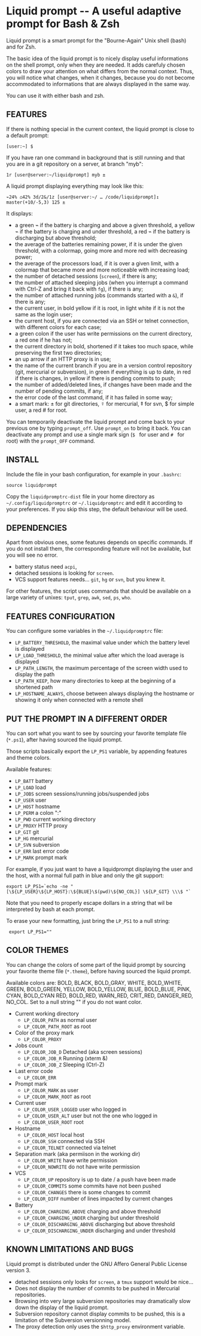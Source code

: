 Liquid prompt -- A useful adaptive prompt for Bash & Zsh
========================================================

Liquid prompt is a smart prompt for the "Bourne-Again" Unix shell (bash) and for
Zsh.

The basic idea of the liquid prompt is to nicely display useful informations on
the shell prompt, only when they are needed. It adds carefuly chosen colors to
draw your attention on what differs from the normal context. Thus, you will
notice what changes, when it changes, because you do not become accommodated to
informations that are always displayed in the same way.

You can use it with either bash and zsh.


## FEATURES

If there is nothing special in the current context, the liquid prompt is close
to a default prompt:

`[user:~] $ `

If you have ran one command in background that is still running and that you are
in a git repository on a server, at branch "myb":

`1r [user@server:~/liquidprompt] myb ± `

A liquid prompt displaying everything may look like this:

`⌁24% ⌂42% 3d/2&/1z [user@server:~/ … /code/liquidprompt]↥ master(+10/-5,3) 125 ± `

It displays:

* a green ⌁ if the battery is charging and above a given threshold,
a yellow ⌁ if the battery is charging and under threshold,
a red ⌁ if the battery is discharging but above threshold;
* the average of the batteries remaining power, if it is under the given
threshold, with a colormap, going more and more red with decreasing power;
* the average of the processors load, if it is over a given limit, with a
colormap that became more and more noticeable with increasing load;
* the number of detached sessions (`screen`), if there is any;
* the number of attached sleeping jobs (when you interrupt a command with Ctrl-Z
and bring it back with `fg`), if there is any;
* the number of attached running jobs (commands started with a `&`), if there is
any;
* the current user, in bold yellow if it is root, in light white if it is not
the same as the login user;
* the current host, if you are connected via an SSH or telnet connection, with
different colors for each case;
* a green colon if the user has write permissions on the current directory,
a red one if he has not;
* the current directory in bold, shortened if it takes too much space, while
preserving the first two directories;
* an up arrow if an HTTP proxy is in use;
* the name of the current branch if you are in a version control repository
(git, mercurial or subversion), in green if everything is up to date, in red if
there is changes, in yellow if there is pending commits to push;
* the number of added/deleted lines, if changes have been made and the number
of pending commits, if any;
* the error code of the last command, if it has failed in some way;
* a smart mark: ± for git directories, ☿ for mercurial, ‡ for svn, $ for simple
user, a red # for root.

You can temporarily deactivate the liquid prompt and come back to your previous
one by typing `prompt_off`. Use `prompt_on` to bring it back. You can deactivate
any prompt and use a single mark sign (`$ ` for user and `# ` for root) with the
`prompt_OFF` command.


## INSTALL

Include the file in your bash configuration, for example in your `.bashrc`:

`source liquidprompt`

Copy the `liquidpromptrc-dist` file in your home directory as
`~/.config/liquidpromptrc` or `~/.liquidpromptrc` and edit it according to your
preferences. If you skip this step, the default behaviour will be used.


## DEPENDENCIES

Apart from obvious ones, some features depends on specific commands. If you do
not install them, the corresponding feature will not be available, but you will
see no error.

* battery status need `acpi`,
* detached sessions is looking for `screen`.
* VCS support features needs… `git`, `hg` or `svn`, but you knew it.

For other features, the script uses commands that should be available on a large
variety of unixes: `tput`, `grep`, `awk`, `sed`, `ps`, `who`.


## FEATURES CONFIGURATION

You can configure some variables in the `~/.liquidpromptrc` file:

* `LP_BATTERY_THRESHOLD`, the maximal value under which the battery level is
displayed
* `LP_LOAD_THRESHOLD`, the minimal value after which the load average is
displayed
* `LP_PATH_LENGTH`, the maximum percentage of the screen width used to display
the path
* `LP_PATH_KEEP`, how many directories to keep at the beginning of a shortened
path
* `LP_HOSTNAME_ALWAYS`, choose between always displaying the hostname or showing
it only when connected with a remote shell


## PUT THE PROMPT IN A DIFFERENT ORDER

You can sort what you want to see by sourcing your favorite template file
(`*.ps1`), after having sourced the liquid prompt.

Those scripts basically export the `LP_PS1` variable, by appending features and
theme colors.

Available features:
* `LP_BATT` battery
* `LP_LOAD` load
* `LP_JOBS` screen sessions/running jobs/suspended jobs
* `LP_USER` user
* `LP_HOST` hostname
* `LP_PERM` a colon ":"
* `LP_PWD` current working directory
* `LP_PROXY` HTTP proxy
* `LP_GIT` git
* `LP_HG` mercurial
* `LP_SVN` subversion
* `LP_ERR` last error code
* `LP_MARK` prompt mark

For example, if you just want to have a liquidprompt displaying the user and the
host, with a normal full path in blue and only the git support:

    export LP_PS1=`echo -ne "[\${LP_USER}\${LP_HOST}:\${BLUE}\$(pwd)\${NO_COL}] \${LP_GIT} \\\$ "`

Note that you need to properly escape dollars in a string that wil be
interpreted by bash at each prompt.

To erase your new formatting, just bring the `LP_PS1` to a null string:

     export LP_PS1=""


## COLOR THEMES

You can change the colors of some part of the liquid prompt by sourcing your
favorite theme file (`*.theme`), before having sourced the liquid prompt.

Available colors are:
BOLD, BLACK, BOLD_GRAY, WHITE, BOLD_WHITE,
GREEN, BOLD_GREEN, YELLOW, BOLD_YELLOW, BLUE, BOLD_BLUE, PINK, CYAN, BOLD_CYAN
RED, BOLD_RED, WARN_RED, CRIT_RED, DANGER_RED,
NO_COL.
Set to a null string "" if you do not want color.

* Current working directory
    * `LP_COLOR_PATH` as normal user
    * `LP_COLOR_PATH_ROOT` as root
* Color of the proxy mark
    * `LP_COLOR_PROXY`
* Jobs count
    * `LP_COLOR_JOB_D` Detached (aka screen sessions)
    * `LP_COLOR_JOB_R` Running (xterm &)
    * `LP_COLOR_JOB_Z` Sleeping (Ctrl-Z)
* Last error code
    * `LP_COLOR_ERR`
* Prompt mark
    * `LP_COLOR_MARK` as user
    * `LP_COLOR_MARK_ROOT` as root
* Current user
    * `LP_COLOR_USER_LOGGED` user who logged in
    * `LP_COLOR_USER_ALT` user but not the one who logged in
    * `LP_COLOR_USER_ROOT` root
* Hostname
    * `LP_COLOR_HOST` local host
    * `LP_COLOR_SSH` connected via SSH
    * `LP_COLOR_TELNET` connected via telnet
* Separation mark (aka permiison in the working dir)
    * `LP_COLOR_WRITE` have write permission
    * `LP_COLOR_NOWRITE` do not have write permission
* VCS
    * `LP_COLOR_UP` repository is up to date / a push have been made
    * `LP_COLOR_COMMITS` some commits have not been pushed
    * `LP_COLOR_CHANGES` there is some changes to commit
    * `LP_COLOR_DIFF` number of lines impacted by current changes
* Battery
    * `LP_COLOR_CHARGING_ABOVE` charging and above threshold
    * `LP_COLOR_CHARGING_UNDER` charging but under threshold
    * `LP_COLOR_DISCHARGING_ABOVE` discharging but above threshold
    * `LP_COLOR_DISCHARGING_UNDER` discharging and under threshold


## KNOWN LIMITATIONS AND BUGS

Liquid prompt is distributed under the GNU Affero General Public License
version 3.

* detached sessions only looks for `screen`, a `tmux` support would be nice…
* Does not display the number of commits to be pushed in Mercurial repositories.
* Browsing into very large subversion repositories may dramatically slow down
the display of the liquid prompt.
* Subversion repository cannot display commits to be pushed, this is a
limitation of the Subversion versionning model.
* The proxy detection only uses the `$http_proxy` environment variable.

